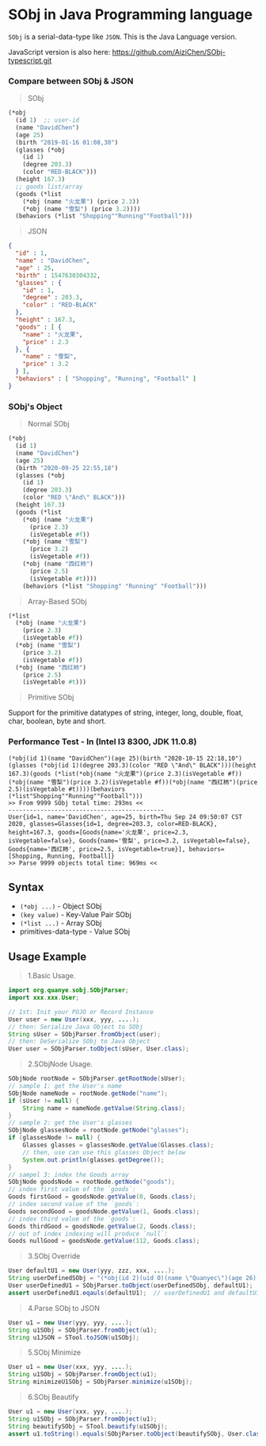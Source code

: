 # SObj in Java Programming language
`SObj` is a serial-data-type like `JSON`.
This is the Java Language version.

JavaScript version is also here:
https://github.com/AiziChen/SObj-typescript.git


### Compare between SObj & JSON
> SObj
```scheme
(*obj
  (id 1)  ;; user-id
  (name "DavidChen")
  (age 25)
  (birth "2019-01-16 01:08,30")
  (glasses (*obj
    (id 1)
    (degree 203.3)
    (color "RED-BLACK")))
  (height 167.3)
  ;; goods list/array
  (goods (*list
    (*obj (name "火龙果") (price 2.3))
    (*obj (name "雪梨") (price 3.2))))
  (behaviors (*list "Shopping""Running""Football")))
```
> JSON
```json
{
  "id" : 1,
  "name" : "DavidChen",
  "age" : 25,
  "birth" : 1547630304332,
  "glasses" : {
    "id" : 1,
    "degree" : 203.3,
    "color" : "RED-BLACK"
  },
  "height" : 167.3,
  "goods" : [ {
    "name" : "火龙果",
    "price" : 2.3
  }, {
    "name" : "雪梨",
    "price" : 3.2
  } ],
  "behaviors" : [ "Shopping", "Running", "Football" ]
}
```


### SObj's Object
> Normal SObj
```scheme
(*obj
  (id 1)
  (name "DavidChen")
  (age 25)
  (birth "2020-09-25 22:55,18")
  (glasses (*obj
    (id 1)
    (degree 203.3)
    (color "RED \"And\" BLACK")))
  (height 167.3)
  (goods (*list
    (*obj (name "火龙果")
      (price 2.3)
      (isVegetable #f))
    (*obj (name "雪梨")
      (price 3.2)
      (isVegetable #f))
    (*obj (name "西红柿")
      (price 2.5)
      (isVegetable #t))))
    (behaviors (*list "Shopping" "Running" "Football")))
```
> Array-Based SObj
```scheme
(*list
  (*obj (name "火龙果")
    (price 2.3)
    (isVegetable #f))
  (*obj (name "雪梨")
    (price 3.2)
    (isVegetable #f))
  (*obj (name "西红柿")
    (price 2.5)
    (isVegetable #t)))
```
> Primitive SObj

Support for the primitive datatypes of string, integer, long, double, float, char, boolean, byte and short.


### Performance Test - In (Intel I3 8300, JDK 11.0.8)
```shell
(*obj(id 1)(name "DavidChen")(age 25)(birth "2020-10-15 22:18,10")(glasses (*obj(id 1)(degree 203.3)(color "RED \"And\" BLACK")))(height 167.3)(goods (*list(*obj(name "火龙果")(price 2.3)(isVegetable #f))(*obj(name "雪梨")(price 3.2)(isVegetable #f))(*obj(name "西红柿")(price 2.5)(isVegetable #t))))(behaviors (*list"Shopping""Running""Football")))
>> From 9999 SObj total time: 293ms <<
--------------------------------------------
User{id=1, name='DavidChen', age=25, birth=Thu Sep 24 09:50:07 CST 2020, glasses=Glasses{id=1, degree=203.3, color=RED-BLACK}, height=167.3, goods=[Goods{name='火龙果', price=2.3, isVegetable=false}, Goods{name='雪梨', price=3.2, isVegetable=false}, Goods{name='西红柿', price=2.5, isVegetable=true}], behaviors=[Shopping, Running, Football]}
>> Parse 9999 objects total time: 969ms <<
```


## Syntax
* `(*obj ...)`  - Object SObj
* `(key value)` - Key-Value Pair SObj
* `(*list ...)` - Array SObj
* primitives-data-type - Value SObj


## Usage Example
> 1.Basic Usage.
```java
import org.quanye.sobj.SObjParser;
import xxx.xxx.User;

// 1st: Init your POJO or Record Instance
User user = new User(xxx, yyy, ....);
// then: Serialize Java Object to SObj
String sUser = SObjParser.fromObject(user);
// then: DeSerialize SObj to Java Object
User user = SObjParser.toObject(sUser, User.class);
```
> 2.SObjNode Usage.
```java
SObjNode rootNode = SObjParser.getRootNode(sUser);
// sample 1: get the User's name
SObjNode nameNode = rootNode.getNode("name");
if (sUser != null) {
    String name = nameNode.getValue(String.class);
}
// sample 2: get the User's glasses
SObjNode glassesNode = rootNode.getNode("glasses");
if (glassesNode != null) {
    Glasses glasses = glassesNode.getValue(Glasses.class);
    // then, use can use this glasses Object below
    System.out.println(glasses.getDegree());
}
// sampel 3: index the Goods array
SObjNode goodsNode = rootNode.getNode("goods");
// index first value of the `goods`:
Goods firstGood = goodsNode.getValue(0, Goods.class);
// index second value of the `goods`:
Goods secondGood = goodsNode.getValue(1, Goods.class);
// index third value of the `goods`:
Goods thirdGood = goodsNode.getValue(2, Goods.class);
// out of index indexing will produce `null`:
Goods nullGood = goodsNode.getValue(112, Goods.class);
```
> 3.SObj Override
```java
User defaultU1 = new User(yyy, zzz, xxx, ....);
String userDefinedSObj = "(*obj(id 2)(uid 0)(name \"Quanyec\")(age 26)(birth \"1995-09-24 09:50,07\")(glasses (*obj(price 115.5)(id 1)(degree 103.3)(color \"YELLOW-PURPLE\")))(height 167.3))";
User userDefinedU1 = SObjParser.toObject(userDefinedSObj, defaultU1);
assert userDefinedU1.eqauls(defaultU1);  // userDefinedU1 and defaultU1 is the same instance 
```
> 4.Parse SObj to JSON
```java
User u1 = new User(yyy, yyy, ....);
String u1SObj = SObjParser.fromObject(u1);
String u1JSON = STool.toJSON(u1SObj);
```
> 5.SObj Minimize
```java
User u1 = new User(xxx, yyy, ....);
String u1SObj = SObjParser.fromObject(u1);
String minimizeU1SObj = SObjParser.minimize(u1SObj);
```
> 6.SObj Beautify
```java
User u1 = new User(xxx, yyy, ....);
String u1SObj = SObjParser.fromObject(u1);
String beautifySObj = STool.beautify(u1SObj);
assert u1.toString().equals(SObjParser.toObject(beautifySObj, User.class).toString());
```
